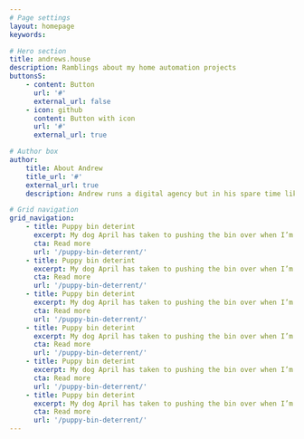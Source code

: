 ```yaml
---
# Page settings
layout: homepage
keywords:

# Hero section
title: andrews.house
description: Ramblings about my home automation projects
buttonsS:
    - content: Button
      url: '#'
      external_url: false
    - icon: github
      content: Button with icon
      url: '#'
      external_url: true

# Author box
author:
    title: About Andrew
    title_url: '#'
    external_url: true
    description: Andrew runs a digital agency but in his spare time likes tinkering with home electronics

# Grid navigation
grid_navigation:
    - title: Puppy bin deterint
      excerpt: My dog April has taken to pushing the bin over when I’m not home. So lets hook up a device to correct this behaviour when I’m not at home.
      cta: Read more
      url: '/puppy-bin-deterrent/'
    - title: Puppy bin deterint
      excerpt: My dog April has taken to pushing the bin over when I’m not home. So lets hook up a device to correct this behaviour when I’m not at home.
      cta: Read more
      url: '/puppy-bin-deterrent/'
    - title: Puppy bin deterint
      excerpt: My dog April has taken to pushing the bin over when I’m not home. So lets hook up a device to correct this behaviour when I’m not at home.
      cta: Read more
      url: '/puppy-bin-deterrent/'
    - title: Puppy bin deterint
      excerpt: My dog April has taken to pushing the bin over when I’m not home. So lets hook up a device to correct this behaviour when I’m not at home.
      cta: Read more
      url: '/puppy-bin-deterrent/'
    - title: Puppy bin deterint
      excerpt: My dog April has taken to pushing the bin over when I’m not home. So lets hook up a device to correct this behaviour when I’m not at home.
      cta: Read more
      url: '/puppy-bin-deterrent/'
    - title: Puppy bin deterint
      excerpt: My dog April has taken to pushing the bin over when I’m not home. So lets hook up a device to correct this behaviour when I’m not at home.
      cta: Read more
      url: '/puppy-bin-deterrent/'
---
```

